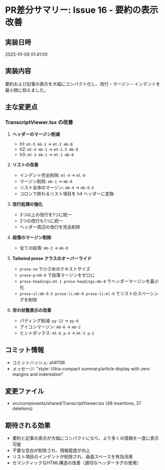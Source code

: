 # PR差分サマリー: Issue 16 - 要約の表示改善

## 実装日時
2025-01-08 01:41:00

## 実装内容
要約および記事の表示を大幅にコンパクト化し、改行・マージン・インデントを最小限に抑えました。

## 主な変更点

### TranscriptViewer.tsx の改善
1. **ヘッダーのマージン削減**
   - h1: `mt-5 mb-1` → `mt-2 mb-0`
   - h2: `mt-4 mb-1` → `mt-1.5 mb-0`
   - h3: `mt-3 mb-1` → `mt-1 mb-0`

2. **リストの改善**
   - インデント完全削除: `ml-4` → `ml-0`
   - マージン削除: `mb-1` → `mb-0`
   - リスト全体のマージン: `mb-4` → `mb-0.5`
   - コロンで終わるリスト項目を h4 ヘッダーに変換

3. **改行処理の強化**
   - 3つ以上の改行を1つに統一
   - 2つの改行も1つに統一
   - ヘッダー周辺の改行を完全削除

4. **段落のマージン削除**
   - 全ての段落: `mb-2` → `mb-0`

5. **Tailwind prose クラスのオーバーライド**
   - `prose-sm` で小さめのテキストサイズ
   - `prose-p:mb-0` で段落マージンをゼロに
   - `prose-headings:mt-1 prose-headings:mb-0` でヘッダーマージンを最小化
   - `prose-ul:mb-0.5 prose-li:mb-0 prose-li:ml-0` でリストのスペーシングを削除

6. **空の状態表示の改善**
   - パディング削減: `py-12` → `py-6`
   - アイコンマージン: `mb-6` → `mb-2`
   - ヒントボックス: `mt-6 p-4` → `mt-2 p-2`

## コミット情報
- コミットハッシュ: a14f136
- メッセージ: "style: Ultra-compact summary/article display with zero margins and indentation"

## 変更ファイル
- src/components/shared/TranscriptViewer.tsx (48 insertions, 37 deletions)

## 期待される効果
- 要約と記事の表示が大幅にコンパクトになり、より多くの情報を一度に表示可能
- 不要な空白が削除され、情報密度が向上
- リスト項目のインデントが削除され、画面スペースを有効活用
- セマンティックなHTML構造の改善（適切なヘッダータグの使用）